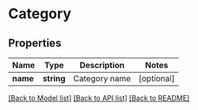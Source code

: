 # Category

## Properties
Name | Type | Description | Notes
------------ | ------------- | ------------- | -------------
**name** | **string** | Category name | [optional] 

[[Back to Model list]](../README.md#documentation-for-models) [[Back to API list]](../README.md#documentation-for-api-endpoints) [[Back to README]](../README.md)



